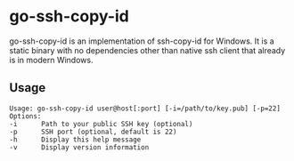 # go-ssh-copy-id

go-ssh-copy-id is an implementation of ssh-copy-id for Windows. 
It is a static binary with no dependencies other than native ssh client
that already is in modern Windows.

## Usage

```
Usage: go-ssh-copy-id user@host[:port] [-i=/path/to/key.pub] [-p=22]                                                                                                                                                                            Options:                                                                                                                  -i      Path to your public SSH key (optional)                                                                          -p      SSH port (optional, default is 22)                                                                              -h      Display this help message                                                                                       -v      Display version information

```


